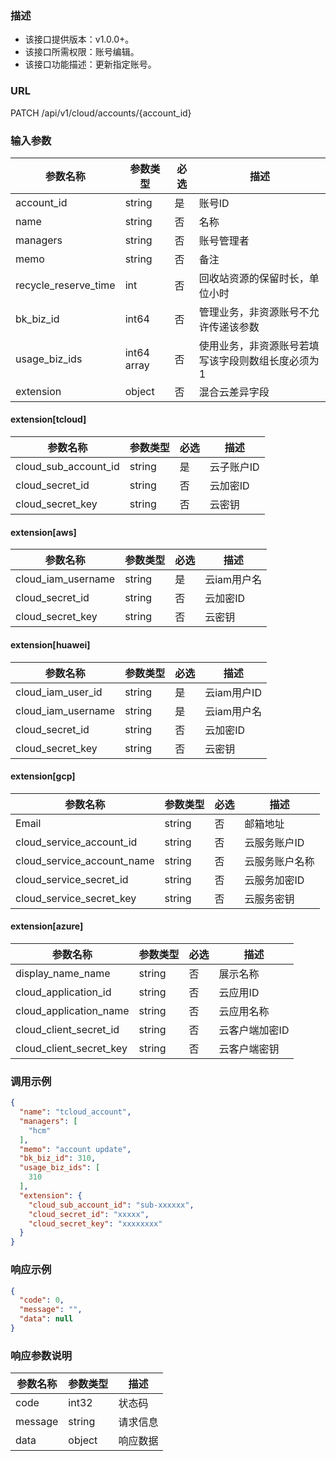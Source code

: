 ### 描述

- 该接口提供版本：v1.0.0+。
- 该接口所需权限：账号编辑。
- 该接口功能描述：更新指定账号。

### URL

PATCH /api/v1/cloud/accounts/{account_id}

### 输入参数

| 参数名称                | 参数类型        | 必选 | 描述                        |
|---------------------|-------------|----|---------------------------|
| account_id          | string      | 是  | 账号ID                      |
| name                | string      | 否  | 名称                        |
| managers            | string      | 否  | 账号管理者                     |
| memo                | string      | 否  | 备注                        |
| recycle_reserve_time | int         | 否  | 回收站资源的保留时长，单位小时           |
| bk_biz_id            | int64       | 否  | 管理业务，非资源账号不允许传递该参数        |
| usage_biz_ids       | int64 array | 否  | 使用业务，非资源账号若填写该字段则数组长度必须为1 |
| extension           | object      | 否  | 混合云差异字段                   |

#### extension[tcloud]

| 参数名称                 | 参数类型   | 必选 | 描述     |
|----------------------|--------|----|--------|
| cloud_sub_account_id | string | 是  | 云子账户ID |
| cloud_secret_id      | string | 否  | 云加密ID  |
| cloud_secret_key     | string | 否  | 云密钥    |

#### extension[aws]

| 参数名称               | 参数类型   | 必选 | 描述      |
|--------------------|--------|----|---------|
| cloud_iam_username | string | 是  | 云iam用户名 |
| cloud_secret_id    | string | 否  | 云加密ID   |
| cloud_secret_key   | string | 否  | 云密钥     |

#### extension[huawei]

| 参数名称               | 参数类型   | 必选 | 描述       |
|--------------------|--------|----|----------|
| cloud_iam_user_id  | string | 是  | 云iam用户ID |
| cloud_iam_username | string | 是  | 云iam用户名  |
| cloud_secret_id    | string | 否  | 云加密ID    |
| cloud_secret_key   | string | 否  | 云密钥      |

#### extension[gcp]

| 参数名称                       | 参数类型   | 必选 | 描述      |
|----------------------------|--------|----|---------|
| Email                      | string | 否  | 邮箱地址    |
| cloud_service_account_id   | string | 否  | 云服务账户ID |
| cloud_service_account_name | string | 否  | 云服务账户名称 |
| cloud_service_secret_id    | string | 否  | 云服务加密ID |
| cloud_service_secret_key   | string | 否  | 云服务密钥   |

#### extension[azure]

| 参数名称                    | 参数类型   | 必选 | 描述       |
|-------------------------|--------|----|----------|
| display_name_name       | string | 否  | 展示名称     |
| cloud_application_id    | string | 否  | 云应用ID    |
| cloud_application_name  | string | 否  | 云应用名称    |
| cloud_client_secret_id  | string | 否  | 云客户端加密ID |
| cloud_client_secret_key | string | 否  | 云客户端密钥   |

### 调用示例

```json
{
  "name": "tcloud_account",
  "managers": [
    "hcm"
  ],
  "memo": "account update",
  "bk_biz_id": 310,
  "usage_biz_ids": [
    310
  ],
  "extension": {
    "cloud_sub_account_id": "sub-xxxxxx",
    "cloud_secret_id": "xxxxx",
    "cloud_secret_key": "xxxxxxxx"
  }
}
```

### 响应示例

```json
{
  "code": 0,
  "message": "",
  "data": null
}
```

### 响应参数说明

| 参数名称    | 参数类型   | 描述   |
|---------|--------|------|
| code    | int32  | 状态码  |
| message | string | 请求信息 |
| data    | object | 响应数据 |
